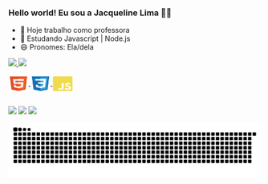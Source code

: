 ### Hello world! Eu sou a Jacqueline Lima 👩🏻


- 🔭 Hoje trabalho como professora
- 🌱 Estudando Javascript | Node.js
- 😄 Pronomes: Ela/dela

 <div>
  <a href="https://github.com/jacquelinepslima">
  <img height="180em" src="https://github-readme-stats.vercel.app/api?username=jacquelinepslima&show_icons=true&theme=dracula&include_all_commits=true&count_private=true"/>
  <img height="180em" src="https://github-readme-stats.vercel.app/api/top-langs/?username=jacquelinepslima&layout=compact&langs_count=7&theme=dracula"/>
</div>
 <div style="display: inline_block"><br>
  <img align="center" alt="Rafa-HTML" height="30" width="40" src="https://raw.githubusercontent.com/devicons/devicon/master/icons/html5/html5-original.svg">
  <img align="center" alt="Rafa-CSS" height="30" width="40" src="https://raw.githubusercontent.com/devicons/devicon/master/icons/css3/css3-original.svg">
  <img align="center" alt="Rafa-Js" height="30" width="40" src="https://raw.githubusercontent.com/devicons/devicon/master/icons/javascript/javascript-plain.svg">
</div>
  
  ##
 
<div> 
  <a href="https://instagram.com/jacquelinepslima" target="_blank"><img src="https://img.shields.io/badge/-Instagram-%23E4405F?style=for-the-badge&logo=instagram&logoColor=white" target="_blank"></a>
  <a href = "mailto:jacquelinepslima@gmail.com"><img src="https://img.shields.io/badge/-Gmail-%23333?style=for-the-badge&logo=gmail&logoColor=white" target="_blank"></a>
  <a href="https://www.linkedin.com/in/jacquelinepslima/" target="_blank"><img src="https://img.shields.io/badge/-LinkedIn-%230077B5?style=for-the-badge&logo=linkedin&logoColor=white" target="_blank"></a> 
 
  ![Snake animation](https://github.com/jacquelinepslima/jacquelinepslima/blob/output/github-contribution-grid-snake.svg)
 
</div>
